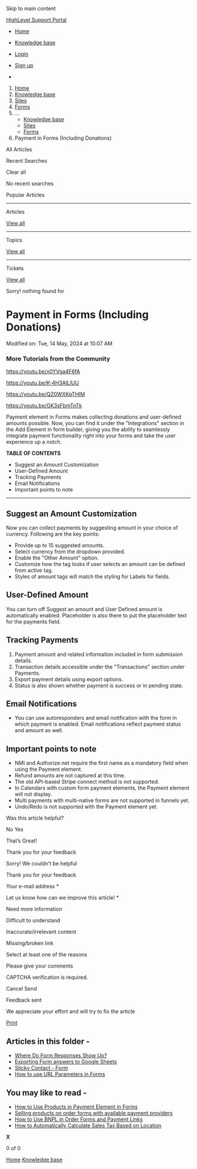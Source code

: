 Skip to main content

[ HighLevel Support Portal ](https://help.gohighlevel.com)

  * [ Home ](/support/home)
  * [ Knowledge base ](/support/solutions)

  * [Login](/support/login)
  * [Sign up](/support/signup)
  * 

  1. [Home](/support/home)
  2. [Knowledge base](/support/solutions)
  3. [Sites](/support/solutions/48000449581)
  4. [Forms](/support/solutions/folders/48000665899)
  5. ... 
     * [Knowledge base](/support/solutions)
     * [Sites](/support/solutions/48000449581)
     * [Forms](/support/solutions/folders/48000665899)
  6. Payment in Forms (Including Donations)

All  Articles 

Recent Searches

Clear all

No recent searches

Popular Articles

* * *

Articles

[View all](/support/search/solutions)

* * *

Topics

[View all](/support/search/topics)

* * *

Tickets

[View all](/support/search/tickets)

Sorry! nothing found for   

# Payment in Forms (Including Donations)

Modified on: Tue, 14 May, 2024 at 10:07 AM

### More Tutorials from the Community

<https://youtu.be/x0YVga4F6fA>

<https://youtu.be/K-4H3AILlUU>

<https://youtu.be/QZ0WXKpTHIM>

<https://youtu.be/GK3sFbmTnTk>

Payment element in Forms makes collecting donations and user-defined amounts possible. Now, you can find it under the "Integrations" section in the Add Element in form builder, giving you the ability to seamlessly integrate payment functionality right into your forms and take the user experience up a notch. 

**TABLE OF CONTENTS**

  * Suggest an Amount Customization
  * User-Defined Amount
  * Tracking Payments
  * Email Notifications
  * Important points to note

* * *

## Suggest an Amount Customization

Now you can collect payments by suggesting amount in your choice of currency. Following are the key points:

  * Provide up to 15 suggested amounts.
  * Select currency from the dropdown provided.
  * Enable the "Other Amount" option.
  * Customize how the tag looks if user selects an amount can be defined from active tag.
  * Styles of amount tags will match the styling for Labels for fields.

## User-Defined Amount

You can turn off Suggest an amount and User Defined amount is automatically enabled. Placeholder is also there to put the placeholder text for the payments field.

## Tracking Payments

  1. Payment amount and related information included in form submission details.
  2. Transaction details accessible under the "Transactions" section under Payments.
  3. Export payment details using export options.
  4. Status is also shown whether payment is success or in pending state.

## Email Notifications

  * You can use autoresponders and email notification with the form in which payment is enabled. Email notifications reflect payment status and amount as well.

## Important points to note

  * NMI and Authorize.net require the first name as a mandatory field when using the Payment element.
  * Refund amounts are not captured at this time.
  * The old API-based Stripe connect method is not supported.
  * In Calendars with custom form payment elements, the Payment element will not display.
  * Multi payments with multi-native forms are not supported in funnels yet.
  * Undo/Redo is not supported with the Payment element yet.

Was this article helpful?

No  Yes 

That’s Great!

Thank you for your feedback

Sorry! We couldn't be helpful

Thank you for your feedback

Your e-mail address *

Let us know how can we improve this article! *

Need more information 

Difficult to understand 

Inaccurate/irrelevant content 

Missing/broken link 

Select at least one of the reasons 

Please give your comments 

CAPTCHA verification is required. 

Cancel  Send 

Feedback sent

We appreciate your effort and will try to fix the article

[Print](javascript:print\(\))

## Articles in this folder -

  * [Where Do Form Responses Show Up?](/support/solutions/articles/48000979916-where-do-form-responses-show-up-)
  * [Exporting Form answers to Google Sheets](/support/solutions/articles/48000979918-exporting-form-answers-to-google-sheets)
  * [Sticky Contact - Form](/support/solutions/articles/48000979919-sticky-contact-form)
  * [How to use URL Parameters in Forms](/support/solutions/articles/48001164119-how-to-use-url-parameters-in-forms)

## You may like to read -

  * [How to Use Products in Payment Element in Forms](/support/solutions/articles/155000002546-how-to-use-products-in-payment-element-in-forms)
  * [Selling products on order forms with available payment providers](/support/solutions/articles/155000000559-selling-products-on-order-forms-with-available-payment-providers)
  * [How to Use BNPL in Order Forms and Payment Links](/support/solutions/articles/155000003224-how-to-use-bnpl-in-order-forms-and-payment-links)
  * [How to Automatically Calculate Sales Tax Based on Location](/support/solutions/articles/155000003066-how-to-automatically-calculate-sales-tax-based-on-location)

**X**

0 of 0 []()

[Home](/support/home) [Knowledge base](/support/solutions)
